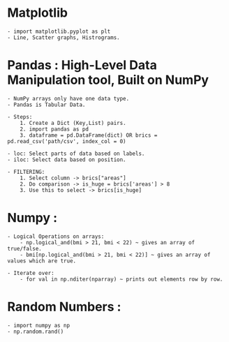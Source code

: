 # Matplotlib
	- import matplotlib.pyplot as plt
	- Line, Scatter graphs, Histrograms.

# Pandas : High-Level Data Manipulation tool, Built on NumPy

	- NumPy arrays only have one data type.
	- Pandas is Tabular Data.	

	- Steps:
		1. Create a Dict (Key,List) pairs.
		2. import pandas as pd
		3. dataframe = pd.DataFrame(dict) OR brics = pd.read_csv('path/csv', index_col = 0)

	- loc: Select parts of data based on labels.
	- iloc: Select data based on position.

	- FILTERING:
		1. Select column -> brics["areas"] 
		2. Do comparison -> is_huge = brics['areas'] > 8
		3. Use this to select -> brics[is_huge]
 

# Numpy : 
	- Logical Operations on arrays:
		- np.logical_and(bmi > 21, bmi < 22) ~ gives an array of true/false.
		- bmi[np.logical_and(bmi > 21, bmi < 22)] ~ gives an array of values which are true.

	- Iterate over:
		- for val in np.nditer(nparray) ~ prints out elements row by row.

# Random Numbers :
	- import numpy as np 
	- np.random.rand()